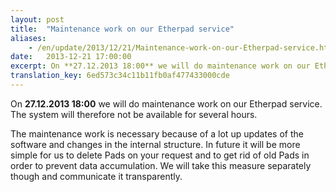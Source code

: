 ```yaml
---
layout: post
title:  "Maintenance work on our Etherpad service"
aliases:
    - /en/update/2013/12/21/Maintenance-work-on-our-Etherpad-service.html
date:   2013-12-21 17:00:00
excerpt: On **27.12.2013 18:00** we will do maintenance work on our Etherpad service. The system will therefore not be available for several hours.
translation_key: 6ed573c34c11b11fb0af477433000cde
---
```


On **27.12.2013 18:00** we will do maintenance work on our Etherpad service. The system will therefore not be available for several hours.

The maintenance work is necessary because of a lot up updates of the software and changes in the internal structure. In future it will be more simple for us to delete Pads on your request and to get rid of old Pads in order to prevent data accumulation. We will take this measure separately though and communicate it transparently.
